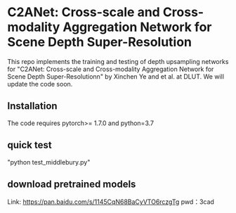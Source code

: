 # C2ANet: Cross-scale and Cross-modality Aggregation Network for Scene Depth Super-Resolution
This repo implements the training and testing of depth upsampling networks for "C2ANet: Cross-scale and Cross-modality Aggregation Network for Scene Depth Super-Resolutionn" by Xinchen Ye and et al. at DLUT.
We will update the code soon.
## Installation
The code requires pytorch>= 1.7.0 and python=3.7
## quick test
"python test_middlebury.py"
## download pretrained models
Link: https://pan.baidu.com/s/1145CqN68BaCyVTO6rczgTg 
pwd：3cad
